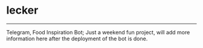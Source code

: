 # lecker
--------

Telegram, Food Inspiration Bot; Just a weekend fun project, will add more information here after the deployment of the bot is done.
